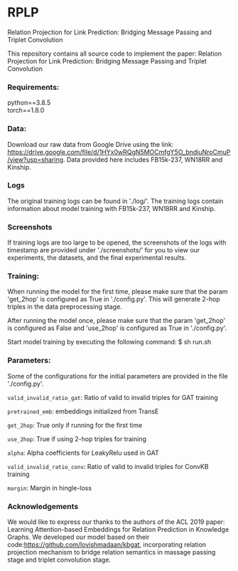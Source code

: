 # RPLP
Relation Projection for Link Prediction: Bridging Message Passing and Triplet Convolution

This repository contains all source code to implement the paper: Relation Projection for Link Prediction: Bridging Message Passing and Triplet Convolution

### Requirements:
python==3.8.5  
torch==1.8.0

### Data:
Download our raw data from Google Drive using the link: https://drive.google.com/file/d/1HYx0wRQgN5MOCmfgY5O_bndiuNroCmuP/view?usp=sharing. Data provided here includes FB15k-237, WN18RR and Kinship.

### Logs
The original training logs can be found in './log/'. The training logs contain information about model training with FB15k-237, WN18RR and Kinship.

### Screenshots
If training logs are too large to be opened, the screenshots of the logs with timestamp are provided under './screenshots/' for you to view our experiments, the datasets, and the final experimental results.

### Training:
When running the model for the first time, please make sure that the param 'get_2hop' is configured as True in './config.py'. This will generate 2-hop triples in the data preprocessing stage.
  
After running the model once, please make sure that the param 'get_2hop' is configured as False and 'use_2hop' is configured as True in './config.py'.

Start model training by executing the following command:
$ sh run.sh

### Parameters:
Some of the configurations for the initial parameters are provided in the file './config.py'.  
 
`valid_invalid_ratio_gat`: Ratio of valid to invalid triples for GAT training  

`pretrained_emb`: embeddings initialized from TransE  

`get_2hop`: True only if running for the first time  

`use_2hop`: True if using 2-hop triples for training  

`alpha`: Alpha coefficients for LeakyRelu used in GAT  

`valid_invalid_ratio_conv`: Ratio of valid to invalid triples for ConvKB training  

`margin`: Margin in hingle-loss  

### Acknowledgements
We would like to express our thanks to the authors of the ACL 2019 paper: Learning Attention-based Embeddings for Relation Prediction in Knowledge Graphs. We developed our model based on their code:https://github.com/lovishmadaan/kbgat, incorporating relation projection mechanism to bridge relation semantics in massage passing stage and triplet convolution stage.
